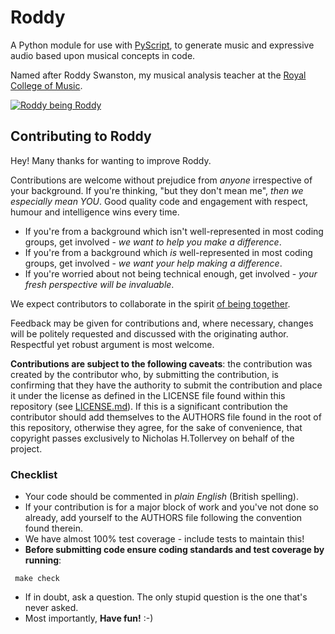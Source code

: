# Roddy

A Python module for use with [PyScript](https://pyscript.net), to generate
music and expressive audio based upon musical concepts in code.

Named after Roddy Swanston, my musical analysis teacher at the
[Royal College of Music](https://rcm.ac.uk/).

[![Roddy being Roddy](https://img.youtube.com/vi/iEh1AVMjhD8/0.jpg)](https://www.youtube.com/watch?v=iEh1AVMjhD8)

## Contributing to Roddy

Hey! Many thanks for wanting to improve Roddy.

Contributions are welcome without prejudice from *anyone* irrespective of
your background. If you're thinking, "but they don't mean me", *then we
especially mean YOU*. Good quality code and engagement with respect, humour and
intelligence wins every time.

* If you're from a background which isn't well-represented in most coding
  groups, get involved - *we want to help you make a difference*.
* If you're from a background which *is* well-represented in most coding
  groups, get involved - *we want your help making a difference*.
* If you're worried about not being technical enough, get involved - *your
  fresh perspective will be invaluable*.

We expect contributors to collaborate in the spirit
[of being together](./CODE_OF_CONDUCT.md).

Feedback may be given for contributions and, where necessary, changes will
be politely requested and discussed with the originating author. Respectful
yet robust argument is most welcome.

**Contributions are subject to the following caveats**: the contribution
was created by the contributor who, by submitting the contribution, is
confirming that they have the authority to submit the contribution and
place it under the license as defined in the LICENSE file found within
this repository (see [LICENSE.md](./LICENSE.md)). If this is a significant
contribution the contributor should add themselves to the AUTHORS file found in
the root of this repository, otherwise they agree, for the sake of convenience,
that copyright passes exclusively to Nicholas H.Tollervey on behalf of the
project.

### Checklist

* Your code should be commented in *plain English* (British spelling).
* If your contribution is for a major block of work and you've not done so
  already, add yourself to the AUTHORS file following the convention found
  therein.
* We have almost 100% test coverage - include tests to maintain this!
* **Before submitting code ensure coding standards and test coverage by
  running**:
```
 make check
```
* If in doubt, ask a question. The only stupid question is the one that's never
  asked.
* Most importantly, **Have fun!** :-)
